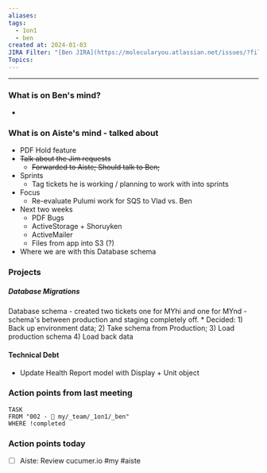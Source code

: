 ```yaml
---
aliases: 
tags:
  - 1on1
  - ben
created at: 2024-01-03
JIRA Filter: "[Ben JIRA](https://molecularyou.atlassian.net/issues/?filter=10015)"
Topics:
---
```

----
### What is on Ben's mind?

* 

### What is on Aiste's mind - talked about

- PDF Hold feature
- ~~Talk about the Jim requests~~
	- ~~Forwarded to Aiste; Should talk to Ben;~~
- Sprints
	- Tag tickets he is working / planning to work with into sprints
- Focus
	- Re-evaluate Pulumi work for SQS to Vlad vs. Ben
- Next two weeks
	- PDF Bugs
	- ActiveStorage + Shoruyken
	- ActiveMailer
	- Files from app into S3 (?)
- Where we are with this Database schema
### Projects
##### Database Migrations
Database schema - created two tickets one for MYhi and one for MYnd - schema's between production and staging completely off.
	* Decided: 1) Back up environment data; 2) Take schema from Production; 3) Load production schema 4) Load back data
#### Technical Debt
* Update Health Report model with Display + Unit object 

### Action points from last meeting
```dataview
TASK 
FROM "002 - 📍 my/_team/_1on1/_ben"
WHERE !completed
```

### Action points today

- [ ] Aiste: Review cucumer.io #my #aiste